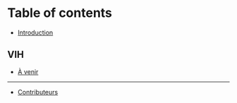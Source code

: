 # Table of contents

* [Introduction](README.md)

## VIH

* [À venir](vih/a-venir.md)

***

* [Contributeurs](contributeurs.md)
